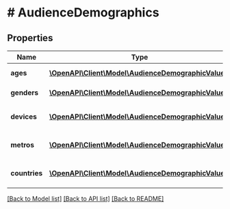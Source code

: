 # # AudienceDemographics

## Properties

Name | Type | Description | Notes
------------ | ------------- | ------------- | -------------
**ages** | [**\OpenAPI\Client\Model\AudienceDemographicValue[]**](AudienceDemographicValue.md) | Ages distribution. | [optional]
**genders** | [**\OpenAPI\Client\Model\AudienceDemographicValue[]**](AudienceDemographicValue.md) | Gender distribution. | [optional]
**devices** | [**\OpenAPI\Client\Model\AudienceDemographicValue[]**](AudienceDemographicValue.md) | Device usage distribution. | [optional]
**metros** | [**\OpenAPI\Client\Model\AudienceDemographicValue[]**](AudienceDemographicValue.md) | Geographic metro area distribution. | [optional]
**countries** | [**\OpenAPI\Client\Model\AudienceDemographicValue[]**](AudienceDemographicValue.md) | Country area distribution. | [optional]

[[Back to Model list]](../../README.md#models) [[Back to API list]](../../README.md#endpoints) [[Back to README]](../../README.md)
